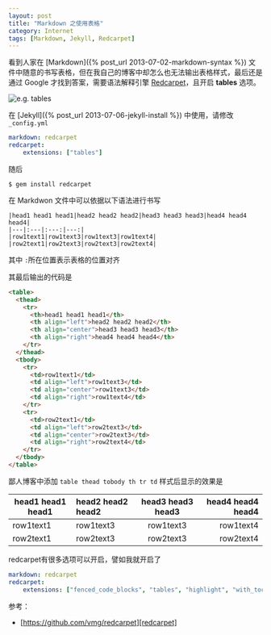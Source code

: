 ```yaml
---
layout: post
title: "Markdown 之使用表格"
category: Internet
tags: [Markdown, Jekyll, Redcarpet]
---
```


看到人家在 [Markdown]({% post_url 2013-07-02-markdown-syntax %}) 文件中随意的书写表格，但在我自己的博客中却怎么也无法输出表格样式，最后还是通过 Google 才找到答案，需要语法解释引擎 [Redcarpet](https://github.com/vmg/redcarpet)，且开启 **tables** 选项。

![e.g. tables](//o003ltpbd.qnssl.com/images/2013/10/table.png)

在 [Jekyll]({% post_url 2013-07-06-jekyll-install %}) 中使用，请修改 `_config.yml`

```yaml
markdown: redcarpet
redcarpet:
    extensions: ["tables"]
```

<!-- more -->

随后

    $ gem install redcarpet

在 Markdwon 文件中可以依据以下语法进行书写

    |head1 head1 head1|head2 head2 head2|head3 head3 head3|head4 head4 head4|
    |---|:---|:---:|---:|
    |row1text1|row1text3|row1text3|row1text4|
    |row2text1|row2text3|row2text3|row2text4|

其中 `:`所在位置表示表格的位置对齐

其最后输出的代码是

```html
<table>
  <thead>
    <tr>
      <th>head1 head1 head1</th>
      <th align="left">head2 head2 head2</th>
      <th align="center">head3 head3 head3</th>
      <th align="right">head4 head4 head4</th>
    </tr>
  </thead>
  <tbody>
    <tr>
      <td>row1text1</td>
      <td align="left">row1text3</td>
      <td align="center">row1text3</td>
      <td align="right">row1text4</td>
    </tr>
    <tr>
      <td>row2text1</td>
      <td align="left">row2text3</td>
      <td align="center">row2text3</td>
      <td align="right">row2text4</td>
    </tr>
  </tbody>
</table>
```

鄙人博客中添加 `table thead tobody th tr td` 样式后显示的效果是

|head1 head1 head1|head2 head2 head2|head3 head3 head3|head4 head4 head4|
|---|:---|:---:|---:|
|row1text1|row1text3|row1text3|row1text4|
|row2text1|row2text3|row2text3|row2text4|

redcarpet有很多选项可以开启，譬如我就开启了

```yaml
markdown: redcarpet
redcarpet:
    extensions: ["fenced_code_blocks", "tables", "highlight", "with_toc_data", "strikethrough", "underline"]
```

参考：

- [https://github.com/vmg/redcarpet][redcarpet]

[redcarpet]: https://github.com/vmg/redcarpet

